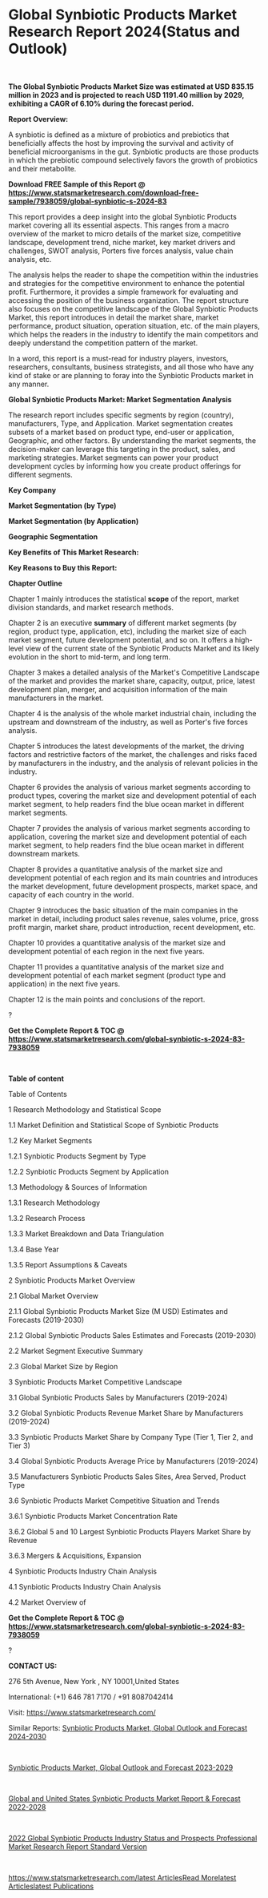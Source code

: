<h1>Global Synbiotic Products Market Research Report 2024(Status and Outlook)</h1><br/><p><strong>The Global Synbiotic Products Market Size was estimated at USD 835.15 million in 2023 and is projected to reach USD 1191.40 million by 2029, exhibiting a <strong>CAGR</strong> of 6.10% during the forecast period.</strong></p>
 
 
 
 <p><strong>Report Overview:</strong></p>
 
 
 
 <p>A synbiotic is defined as a mixture of probiotics and prebiotics that beneficially affects the host by improving the survival and activity of beneficial microorganisms in the gut. Synbiotic products are those products in which the prebiotic compound selectively favors the growth of probiotics and their metabolite.</p>
 
 
 
 <p><strong>Download FREE Sample of this Report @ <a href="https://www.statsmarketresearch.com/download-free-sample/7938059/global-synbiotic-s-2024-83">https://www.statsmarketresearch.com/download-free-sample/7938059/global-synbiotic-s-2024-83</a></strong></p>
 
 
 
 <p>This report provides a deep insight into the global Synbiotic Products market covering all its essential aspects. This ranges from a macro overview of the market to micro details of the market size, competitive landscape, development trend, niche market, key market drivers and challenges, SWOT analysis, Porters five forces analysis, value chain analysis, etc.</p>
 
 
 
 <p>The analysis helps the reader to shape the competition within the industries and strategies for the competitive environment to enhance the potential profit. Furthermore, it provides a simple framework for evaluating and accessing the position of the business organization. The report structure also focuses on the competitive landscape of the Global Synbiotic Products Market, this report introduces in detail the market share, market performance, product situation, operation situation, etc. of the main players, which helps the readers in the industry to identify the main competitors and deeply understand the competition pattern of the market.</p>
 
 
 
 <p>In a word, this report is a must-read for industry players, investors, researchers, consultants, business strategists, and all those who have any kind of stake or are planning to foray into the Synbiotic Products market in any manner.</p>
 
 
 
 <p><strong>Global Synbiotic Products Market: Market Segmentation Analysis</strong></p>
 
 
 
 <p>The research report includes specific segments by region (country), manufacturers, Type, and Application. Market segmentation creates subsets of a market based on product type, end-user or application, Geographic, and other factors. By understanding the market segments, the decision-maker can leverage this targeting in the product, sales, and marketing strategies. Market segments can power your product development cycles by informing how you create product offerings for different segments.</p>
 
 
 
 <p><strong>Key Company</strong></p>
 
 
 
 <p><strong>Market Segmentation (by Type)</strong></p>
 
 
 
 <p><strong>Market Segmentation (<strong>by Application</strong>)</strong></p>
 
 
 
 <p><strong>Geographic Segmentation</strong></p>
 
 
 
 <p><strong>Key Benefits of This Market Research:</strong></p>
 
 
 
 <p><strong>Key <strong>Reasons to Buy</strong> this Report:</strong></p>
 
 
 
 <p><strong>Chapter Outline</strong></p>
 
 
 
 <p>Chapter 1 mainly introduces the statistical <strong>scope</strong> of the report, market division standards, and market research methods.</p>
 
 
 
 <p>Chapter 2 is an executive <strong>summary</strong> of different market segments (by region, product type, application, etc), including the market size of each market segment, future development potential, and so on. It offers a high-level view of the current state of the Synbiotic Products Market and its likely evolution in the short to mid-term, and long term.</p>
 
 
 
 <p>Chapter 3 makes a detailed analysis of the Market&#39;s Competitive Landscape of the market and provides the market share, capacity, output, price, latest development plan, merger, and acquisition information of the main manufacturers in the market.</p>
 
 
 
 <p>Chapter 4 is the analysis of the whole market industrial chain, including the upstream and downstream of the industry, as well as Porter&#39;s five forces analysis.</p>
 
 
 
 <p>Chapter 5 introduces the latest developments of the market, the driving factors and restrictive factors of the market, the challenges and risks faced by manufacturers in the industry, and the analysis of relevant policies in the industry.</p>
 
 
 
 <p>Chapter 6 provides the analysis of various market segments according to product types, covering the market size and development potential of each market segment, to help readers find the blue ocean market in different market segments.</p>
 
 
 
 <p>Chapter 7 provides the analysis of various market segments according to application, covering the market size and development potential of each market segment, to help readers find the blue ocean market in different downstream markets.</p>
 
 
 
 <p>Chapter 8 provides a quantitative analysis of the market size and development potential of each region and its main countries and introduces the market development, future development prospects, market space, and capacity of each country in the world.</p>
 
 
 
 <p>Chapter 9 introduces the basic situation of the main companies in the market in detail, including product sales revenue, sales volume, price, gross profit margin, market share, product introduction, recent development, etc.</p>
 
 
 
 <p>Chapter 10 provides a quantitative analysis of the market size and development potential of each region in the next five years.</p>
 
 
 
 <p>Chapter 11 provides a quantitative analysis of the market size and development potential of each market segment (product type and application) in the next five years.</p>
 
 
 
 <p>Chapter 12 is the main points and conclusions of the report.</p>
 
 
 
 <p>? </p>
 
 
 
 <div><b>Get the Complete Report & TOC @ <a href="https://www.statsmarketresearch.com/global-synbiotic-s-2024-83-7938059">https://www.statsmarketresearch.com/global-synbiotic-s-2024-83-7938059</a></b></div>
 
 
 
 <p><br />
 
 <b>Table of content</b></p>
 
 
 
 <p>Table of Contents<br />
 
 1 Research Methodology and Statistical Scope<br />
 
 1.1 Market Definition and Statistical Scope of Synbiotic Products<br />
 
 1.2 Key Market Segments<br />
 
 1.2.1 Synbiotic Products Segment by Type<br />
 
 1.2.2 Synbiotic Products Segment by Application<br />
 
 1.3 Methodology & Sources of Information<br />
 
 1.3.1 Research Methodology<br />
 
 1.3.2 Research Process<br />
 
 1.3.3 Market Breakdown and Data Triangulation<br />
 
 1.3.4 Base Year<br />
 
 1.3.5 Report Assumptions & Caveats<br />
 
 2 Synbiotic Products Market Overview<br />
 
 2.1 Global Market Overview<br />
 
 2.1.1 Global Synbiotic Products Market Size (M USD) Estimates and Forecasts (2019-2030)<br />
 
 2.1.2 Global Synbiotic Products Sales Estimates and Forecasts (2019-2030)<br />
 
 2.2 Market Segment Executive Summary<br />
 
 2.3 Global Market Size by Region<br />
 
 3 Synbiotic Products Market Competitive Landscape<br />
 
 3.1 Global Synbiotic Products Sales by Manufacturers (2019-2024)<br />
 
 3.2 Global Synbiotic Products Revenue Market Share by Manufacturers (2019-2024)<br />
 
 3.3 Synbiotic Products Market Share by Company Type (Tier 1, Tier 2, and Tier 3)<br />
 
 3.4 Global Synbiotic Products Average Price by Manufacturers (2019-2024)<br />
 
 3.5 Manufacturers Synbiotic Products Sales Sites, Area Served, Product Type<br />
 
 3.6 Synbiotic Products Market Competitive Situation and Trends<br />
 
 3.6.1 Synbiotic Products Market Concentration Rate<br />
 
 3.6.2 Global 5 and 10 Largest Synbiotic Products Players Market Share by Revenue<br />
 
 3.6.3 Mergers & Acquisitions, Expansion<br />
 
 4 Synbiotic Products Industry Chain Analysis<br />
 
 4.1 Synbiotic Products Industry Chain Analysis<br />
 
 4.2 Market Overview of</p>
 
 
 
 <div><b>Get the Complete Report & TOC @ <a href="https://www.statsmarketresearch.com/global-synbiotic-s-2024-83-7938059">https://www.statsmarketresearch.com/global-synbiotic-s-2024-83-7938059</a></b></div>
 
 
 
 <p>? </p>
 
 
 
 <p><b>CONTACT US:</b><br />
 
 276 5th Avenue, New York , NY 10001,United States<br />
 
 International: (+1) 646 781 7170 / +91 8087042414<br />
 
 Visit: <a href="https://www.statsmarketresearch.com/">https://www.statsmarketresearch.com/</a><br />
 
 Similar Reports: <a href="https://www.statsmarketresearch.com/global-synbiotic-s-2024-83-7938059">Synbiotic Products Market, Global Outlook and Forecast 2024-2030</a><br />
 
 <br />
 
 <a href="https://www.statsmarketresearch.com/global-synbiotic-s-2024-83-7938059">Synbiotic Products Market, Global Outlook and Forecast 2023-2029</a><br />
 
 <br />
 
 <a href="https://www.statsmarketresearch.com/global-synbiotic-s-2024-83-7938059">Global and United States Synbiotic Products Market Report & Forecast 2022-2028</a><br />
 
 <br />
 
 <a href="https://www.statsmarketresearch.com/global-synbiotic-s-2024-83-7938059">2022 Global Synbiotic Products Industry Status and Prospects Professional Market Research Report Standard Version</a><br />
 
 <br />
 
 <a href="https://gyeongbokgung.com">https://www.statsmarketresearch.com/</a><a href="https://hallyeomaritime.com">latest Articles</a><a href="https://jingwansa.com">Read More</a><a href="https://nguoiviet.jp/">latest Articles</a><a href="https://www.intelmarketresearch.com/">latest Publications</a></p>